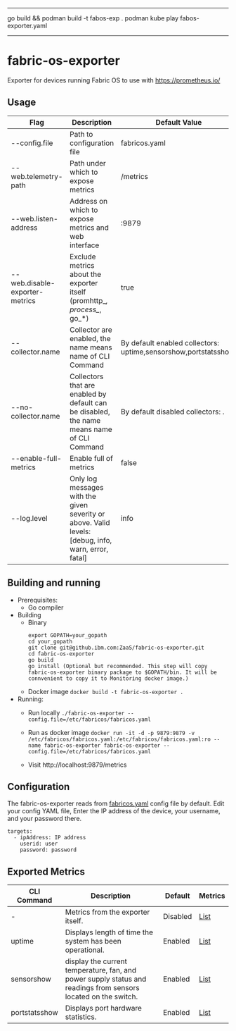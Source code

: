 -----------------------------------------
go build && podman build -t fabos-exp .
podman kube play fabos-exporter.yaml

-----------------------------------------
# fabric-os-exporter
Exporter for devices running Fabric OS to use with https://prometheus.io/

## Usage

| Flag | Description | Default Value |
| --- | --- | --- |
| --config.file | Path to configuration file | fabricos.yaml |
| --web.telemetry-path | Path under which to expose metrics | /metrics |
| --web.listen-address | Address on which to expose metrics and web interface | :9879 |
| --web.disable-exporter-metrics | Exclude metrics about the exporter itself (promhttp_*, process_*, go_*) | true |
| --collector.name | Collector are enabled, the name means name of CLI Command | By default enabled collectors: uptime,sensorshow,portstatsshow. |
| --no-collector.name | Collectors that are enabled by default can be disabled, the name means name of CLI Command | By default disabled collectors: . |
| --enable-full-metrics | Enable full of metrics | false |
| --log.level | Only log messages with the given severity or above. Valid levels: [debug, info, warn, error, fatal] | info |


## Building and running
* Prerequisites:
    * Go compiler
* Building
    * Binary
        ```
        export GOPATH=your_gopath
        cd your_gopath
        git clone git@github.ibm.com:ZaaS/fabric-os-exporter.git
        cd fabric-os-exporter
        go build
        go install (Optional but recommended. This step will copy fabric-os-exporter binary package to $GOPATH/bin. It will be connvenient to copy it to Monitoring docker image.)
        ```
    * Docker image
        ``` docker build -t fabric-os-exporter . ```
* Running:
    * Run locally
        ```./fabric-os-exporter --config.file=/etc/fabricos/fabricos.yaml```

    * Run as docker image
        ```docker run -it -d -p 9879:9879 -v /etc/fabricos/fabricos.yaml:/etc/fabricos/fabricos.yaml:ro --name fabric-os-exporter fabric-os-exporter --config.file=/etc/fabricos/fabricos.yaml```
    * Visit http://localhost:9879/metrics

## Configuration

The fabric-os-exporter  reads from [fabricos.yaml](fabricos.yaml) config file by default. Edit your config YAML file, Enter the IP address of the device, your username, and your password there. 
```
targets:
  - ipAddress: IP address
    userid: user
    password: password
```

## Exported Metrics

| CLI Command | Description | Default | Metrics |
| --- | --- | --- | --- |
| - | Metrics from the exporter itself. | Disabled | [List](docs/exporter_metrics.md) |
| uptime | Displays length of time the system has been operational. | Enabled | [List](docs/uptime_metrics.md) |
| sensorshow | display the current temperature, fan, and power supply status and readings from sensors located on the switch. | Enabled | [List](docs/sensor_metrics.md)|
| portstatsshow | Displays port hardware statistics. | Enabled | [List](docs/portstatsshow_metrics.md) |

